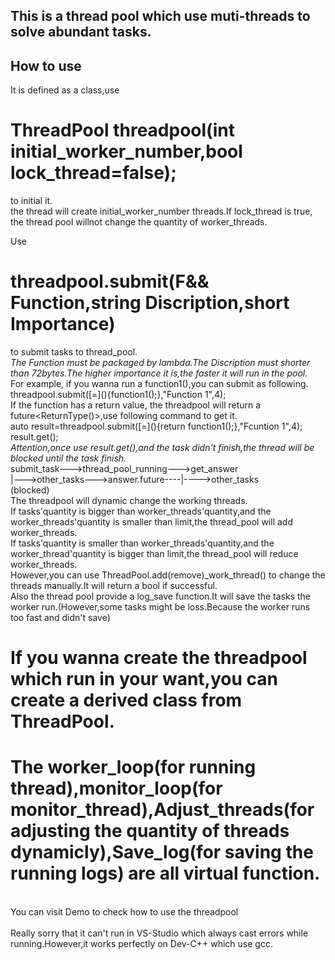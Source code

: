 ## This is a thread pool which use muti-threads to solve abundant tasks.<br>

## How to use
It is defined as a class,use<br>
# ThreadPool threadpool(int initial_worker_number,bool lock_thread=false);<br>
to initial it.<br>
the thread will create initial_worker_number threads.If lock_thread is true, the thread pool willnot change the quantity of worker_threads.<br>

Use 
# threadpool.submit(F&& Function,string Discription,short Importance) 
to submit tasks to thread_pool.<br>
*The Function must be packaged by lambda.The Discription must shorter than 72bytes.The higher importance it is,the faster it will run in the pool.* <br>
For example, if you wanna run a function1(),you can submit as following.<br>
threadpool.submit(\[=](){function1();},"Function 1",4);<br>
If the function has a return value, the threadpool will return a future<ReturnType()>,use following command to get it.<br>
auto result=threadpool.submit(\[=](){return function1();},"Fcuntion 1",4);<br>
result.get();<br>
*Attention,once use result.get(),and the task didn't finish,the thread will be blocked until the task finish.* <br>
submit_task--->thread_pool_running--->get_answer<br>
     |--->other_tasks--->answer.future----|---->other_tasks<br>
                                 (blocked)<br>
The threadpool will dynamic change the working threads.<br>
If tasks'quantity is bigger than worker_threads'quantity,and the worker_threads'quantity is smaller than limit,the thread_pool will add worker_threads.<br>
If tasks'quantity is smaller than worker_threads'quantity,and the worker_thread'quantity is bigger than limit,the thread_pool will reduce worker_threads.<br>
However,you can use ThreadPool.add(remove)_work_thread() to change the threads manually.It will return a bool if successful.<br>
Also the thread pool provide a log_save function.It will save the tasks the worker run.(However,some tasks might be loss.Because the worker runs too fast and didn't save)<br>
# If you wanna create the threadpool which run in your want,you can create a derived class from ThreadPool.<br>
# The worker_loop(for running thread),monitor_loop(for monitor_thread),Adjust_threads(for adjusting the quantity of threads dynamicly),Save_log(for saving the running logs) are all virtual function.<br>
<br>
You can visit Demo to check how to use the threadpool<br>
<br>
Really sorry that it can't run in VS-Studio which always cast errors while running.However,it works perfectly on Dev-C++ which use gcc.<br>


